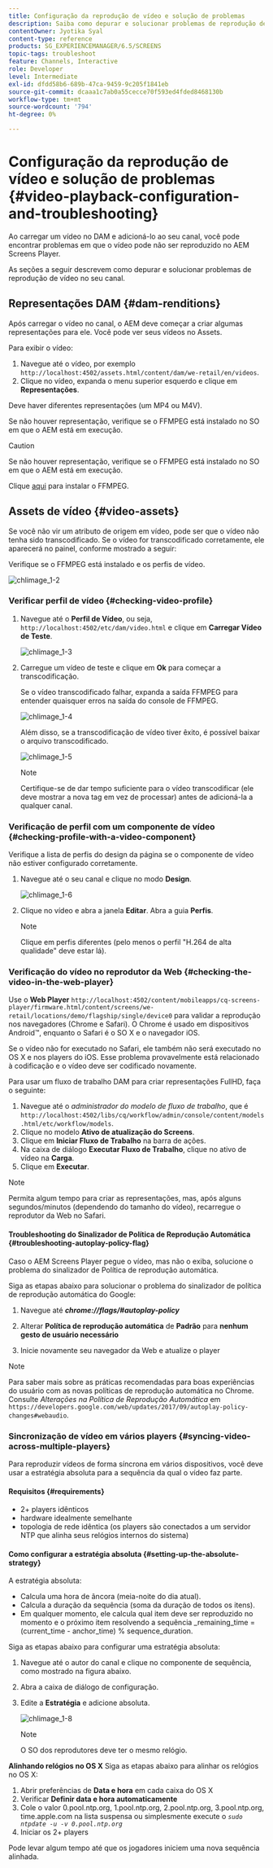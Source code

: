 ```yaml
---
title: Configuração da reprodução de vídeo e solução de problemas
description: Saiba como depurar e solucionar problemas de reprodução de vídeo no seu canal do AEM Screens.
contentOwner: Jyotika Syal
content-type: reference
products: SG_EXPERIENCEMANAGER/6.5/SCREENS
topic-tags: troubleshoot
feature: Channels, Interactive
role: Developer
level: Intermediate
exl-id: dfdd58b6-689b-47ca-9459-9c205f1841eb
source-git-commit: dcaaa1c7ab0a55cecce70f593ed4fded8468130b
workflow-type: tm+mt
source-wordcount: '794'
ht-degree: 0%

---
```


# Configuração da reprodução de vídeo e solução de problemas {#video-playback-configuration-and-troubleshooting}

Ao carregar um vídeo no DAM e adicioná-lo ao seu canal, você pode encontrar problemas em que o vídeo pode não ser reproduzido no AEM Screens Player.

As seções a seguir descrevem como depurar e solucionar problemas de reprodução de vídeo no seu canal.

## Representações DAM {#dam-renditions}

Após carregar o vídeo no canal, o AEM deve começar a criar algumas representações para ele. Você pode ver seus vídeos no Assets.

Para exibir o vídeo:

1. Navegue até o vídeo, por exemplo `http://localhost:4502/assets.html/content/dam/we-retail/en/videos`.
1. Clique no vídeo, expanda o menu superior esquerdo e clique em **Representações**.

Deve haver diferentes representações (um MP4 ou M4V).

Se não houver representação, verifique se o FFMPEG está instalado no SO em que o AEM está em execução.

>[!CAUTION]
>
>Se não houver representação, verifique se o FFMPEG está instalado no SO em que o AEM está em execução.
>
>Clique [aqui](https://www.ffmpeg.org/download.html) para instalar o FFMPEG.

## Assets de vídeo {#video-assets}

Se você não vir um atributo de origem em vídeo, pode ser que o vídeo não tenha sido transcodificado. Se o vídeo for transcodificado corretamente, ele aparecerá no painel, conforme mostrado a seguir:

Verifique se o FFMPEG está instalado e os perfis de vídeo.

![chlimage_1-2](assets/chlimage_1-2.png)

### Verificar perfil de vídeo {#checking-video-profile}

1. Navegue até o **Perfil de Vídeo**, ou seja, `http://localhost:4502/etc/dam/video.html` e clique em **Carregar Vídeo de Teste**.

   ![chlimage_1-3](assets/chlimage_1-3.png)

1. Carregue um vídeo de teste e clique em **Ok** para começar a transcodificação.

   Se o vídeo transcodificado falhar, expanda a saída FFMPEG para entender quaisquer erros na saída do console de FFMPEG.

   ![chlimage_1-4](assets/chlimage_1-4.png)

   Além disso, se a transcodificação de vídeo tiver êxito, é possível baixar o arquivo transcodificado.

   ![chlimage_1-5](assets/chlimage_1-5.png)

   >[!NOTE]
   >
   >Certifique-se de dar tempo suficiente para o vídeo transcodificar (ele deve mostrar a nova tag em vez de processar) antes de adicioná-la a qualquer canal.

### Verificação de perfil com um componente de vídeo {#checking-profile-with-a-video-component}

Verifique a lista de perfis do design da página se o componente de vídeo não estiver configurado corretamente.

1. Navegue até o seu canal e clique no modo **Design**.

   ![chlimage_1-6](assets/chlimage_1-6.png)

1. Clique no vídeo e abra a janela **Editar**. Abra a guia **Perfis**.

   >[!NOTE]
   >Clique em perfis diferentes (pelo menos o perfil &quot;H.264 de alta qualidade&quot; deve estar lá).

### Verificação do vídeo no reprodutor da Web {#checking-the-video-in-the-web-player}

Use o **Web Player** `http://localhost:4502/content/mobileapps/cq-screens-player/firmware.html/content/screens/we-retail/locations/demo/flagship/single/device0` para validar a reprodução nos navegadores (Chrome e Safari). O Chrome é usado em dispositivos Android™, enquanto o Safari é o SO X e o navegador iOS.

Se o vídeo não for executado no Safari, ele também não será executado no OS X e nos players do iOS. Esse problema provavelmente está relacionado à codificação e o vídeo deve ser codificado novamente.

Para usar um fluxo de trabalho DAM para criar representações FullHD, faça o seguinte:

1. Navegue até o *administrador do modelo de fluxo de trabalho*, que é `http://localhost:4502/libs/cq/workflow/admin/console/content/models.html/etc/workflow/models`.
1. Clique no modelo **Ativo de atualização do Screens**.
1. Clique em **Iniciar Fluxo de Trabalho** na barra de ações.
1. Na caixa de diálogo **Executar Fluxo de Trabalho**, clique no ativo de vídeo na **Carga**.
1. Clique em **Executar**.

>[!NOTE]
>
>Permita algum tempo para criar as representações, mas, após alguns segundos/minutos (dependendo do tamanho do vídeo), recarregue o reprodutor da Web no Safari.

#### Troubleshooting do Sinalizador de Política de Reprodução Automática {#troubleshooting-autoplay-policy-flag}

Caso o AEM Screens Player pegue o vídeo, mas não o exiba, solucione o problema do sinalizador de Política de reprodução automática.

Siga as etapas abaixo para solucionar o problema do sinalizador de política de reprodução automática do Google:

1. Navegue até ***chrome://flags/#autoplay-policy***
1. Alterar **Política de reprodução automática** de **Padrão** para **nenhum gesto de usuário necessário**

1. Inicie novamente seu navegador da Web e atualize o player

>[!NOTE]
>
>Para saber mais sobre as práticas recomendadas para boas experiências do usuário com as novas políticas de reprodução automática no Chrome. Consulte *Alterações na Política de Reprodução Automática* em `https://developers.google.com/web/updates/2017/09/autoplay-policy-changes#webaudio`.

### Sincronização de vídeo em vários players {#syncing-video-across-multiple-players}

Para reproduzir vídeos de forma síncrona em vários dispositivos, você deve usar a estratégia absoluta para a sequência da qual o vídeo faz parte.

#### Requisitos {#requirements}

* 2+ players idênticos
* hardware idealmente semelhante
* topologia de rede idêntica (os players são conectados a um servidor NTP que alinha seus relógios internos do sistema)

#### Como configurar a estratégia absoluta {#setting-up-the-absolute-strategy}

A estratégia absoluta:

* Calcula uma hora de âncora (meia-noite do dia atual).
* Calcula a duração da sequência (soma da duração de todos os itens).
* Em qualquer momento, ele calcula qual item deve ser reproduzido no momento e o próximo item resolvendo a sequência _remaining_time = (current_time - anchor_time) % sequence_duration.

Siga as etapas abaixo para configurar uma estratégia absoluta:

1. Navegue até o autor do canal e clique no componente de sequência, como mostrado na figura abaixo.
1. Abra a caixa de diálogo de configuração.
1. Edite a **Estratégia** e adicione absoluta.

   ![chlimage_1-8](assets/chlimage_1-8.png)

   >[!NOTE]
   >O SO dos reprodutores deve ter o mesmo relógio.

**Alinhando relógios no OS X** Siga as etapas abaixo para alinhar os relógios no OS X:

1. Abrir preferências de **Data e hora** em cada caixa do OS X
1. Verificar **Definir data e hora automaticamente**
1. Cole o valor 0.pool.ntp.org, 1.pool.ntp.org, 2.pool.ntp.org, 3.pool.ntp.org, time.apple.com na lista suspensa ou simplesmente execute o *`sudo ntpdate -u -v 0.pool.ntp.org`*
1. Iniciar os 2+ players

Pode levar algum tempo até que os jogadores iniciem uma nova sequência alinhada.
